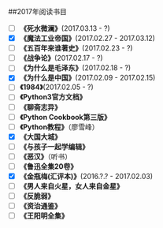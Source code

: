 ##2017年阅读书目


- [ ] **《死水微澜》**(2017.03.13 - ?)
- [x] **《魔法工业帝国》**(2017.02.27 - 2017.03.12)
- [ ] **《五百年来谁著史》**(2017.02.23 - ?)
- [ ] **《战争论》**(2017.02.17 - ?)
- [ ] **《为什么是毛泽东》**(2017.02.18 - ?)
- [x] **《为什么是中国》**(2017.02.09 - 2017.02.15)
- [ ] **《1984》**(2017.02.05 - ?)
- [ ] **《Python3官方文档》**
- [ ] **《聊斋志异》**
- [ ] **《Python Cookbook第三版》**
- [ ] **《Python教程》**（廖雪峰）
- [x] **《大国大城》**
- [ ] **《与孩子一起学编辑》**
- [ ] **《恶汉》**（听书）
- [ ] **《鲁迅全集20卷》**
- [x] **《金瓶梅(汇评本)》**(2016.?.? - 2017.02.03)
- [ ] **《男人来自火星，女人来自金星》**
- [ ] **《反脆弱》**
- [ ] **《资治通鉴》**
- [ ] **《王阳明全集》**
